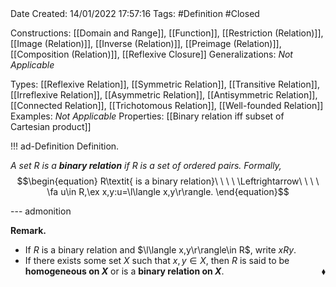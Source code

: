 <br />
<br />

Date Created: 14/01/2022 17:57:16
Tags: #Definition #Closed 

Constructions: [[Domain and Range]], [[Function]], [[Restriction (Relation)]], [[Image (Relation)]], [[Inverse (Relation)]], [[Preimage (Relation)]], [[Composition (Relation)]], [[Reflexive Closure]]
Generalizations: _Not Applicable_

Types: [[Reflexive Relation]], [[Symmetric Relation]], [[Transitive Relation]], [[Irreflexive Relation]], [[Asymmetric Relation]], [[Antisymmetric Relation]], [[Connected Relation]], [[Trichotomous Relation]], [[Well-founded Relation]]
Examples: _Not Applicable_ 
Properties: [[Binary relation iff subset of Cartesian product]]

!!! ad-Definition Definition.

_A set $R$ is a **binary relation** if $R$ is a set of ordered pairs. Formally,_
$$\begin{equation}
    R\textit{ is a binary relation}\ \ \ \ \Leftrightarrow\ \ \ \ \fa u\in R,\ex x,y:u=\l\langle x,y\r\rangle.
\end{equation}$$

--- admonition

**Remark.**
* If $R$ is a binary relation and $\l\langle x,y\r\rangle\in R$, write $xRy$.
* If there exists some set $X$ such that $x,y\in X$, then $R$ is said to be **homogeneous on $X$** or is a **binary relation on $X$**.<span style="float:right;">$\blacklozenge$</span>
